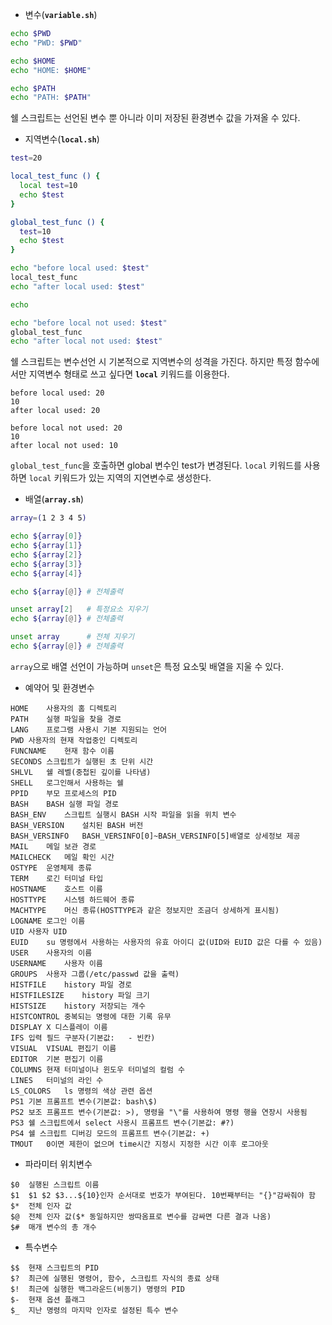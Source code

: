 * 변수(**`variable.sh`**)

```bash
echo $PWD
echo "PWD: $PWD"

echo $HOME
echo "HOME: $HOME"

echo $PATH
echo "PATH: $PATH"
```

쉘 스크립트는 선언된 변수 뿐 아니라 이미 저장된 환경변수 값을 가져올 수 있다.

* 지역변수(**`local.sh`**)

```bash
test=20

local_test_func () {
  local test=10
  echo $test
}

global_test_func () {
  test=10
  echo $test
}

echo "before local used: $test"
local_test_func
echo "after local used: $test"

echo

echo "before local not used: $test"
global_test_func
echo "after local not used: $test"
```

쉘 스크립트는 변수선언 시 기본적으로 지역변수의 성격을 가진다. 하지만 특정 함수에서만 지역변수 형태로 쓰고 싶다면 **`local`** 키워드를 이용한다.


```
before local used: 20
10
after local used: 20

before local not used: 20
10
after local not used: 10
```

`global_test_func`을 호출하면 global 변수인 test가 변경된다. `local` 키워드를 사용하면 `local` 키워드가 있는 지역의 지연변수로 생성한다.

* 배열(**`array.sh`**)

```bash
array=(1 2 3 4 5)

echo ${array[0]}
echo ${array[1]}
echo ${array[2]}
echo ${array[3]}
echo ${array[4]}

echo ${array[@]} # 전체출력

unset array[2]   # 특정요소 지우기
echo ${array[@]} # 전체출력

unset array      # 전체 지우기
echo ${array[@]} # 전체출력
```

`array`으로 배열 선언이 가능하며 `unset`은 특정 요소및 배열을 지울 수 있다. 

* 예약어 및 환경변수

```
HOME	사용자의 홈 디렉토리
PATH	실행 파일을 찾을 경로
LANG	프로그램 사용시 기본 지원되는 언어
PWD	사용자의 현재 작업중인 디렉토리
FUNCNAME	현재 함수 이름
SECONDS	스크립트가 실행된 초 단위 시간
SHLVL	쉘 레벨(중첩된 깊이를 나타냄)
SHELL	로그인해서 사용하는 쉘
PPID	부모 프로세스의 PID
BASH	BASH 실행 파일 경로
BASH_ENV	스크립트 실행시 BASH 시작 파일을 읽을 위치 변수
BASH_VERSION	설치된 BASH 버전
BASH_VERSINFO	BASH_VERSINFO[0]~BASH_VERSINFO[5]배열로 상세정보 제공
MAIL	메일 보관 경로
MAILCHECK	메일 확인 시간
OSTYPE	운영체제 종류
TERM	로긴 터미널 타입
HOSTNAME	호스트 이름
HOSTTYPE	시스템 하드웨어 종류
MACHTYPE	머신 종류(HOSTTYPE과 같은 정보지만 조금더 상세하게 표시됨)
LOGNAME	로그인 이름
UID	사용자 UID
EUID	su 명령에서 사용하는 사용자의 유효 아이디 값(UID와 EUID 값은 다를 수 있음)
USER	사용자의 이름
USERNAME	사용자 이름
GROUPS	사용자 그룹(/etc/passwd 값을 출력)
HISTFILE	history 파일 경로
HISTFILESIZE	history 파일 크기
HISTSIZE	history 저장되는 개수
HISTCONTROL	중복되는 명령에 대한 기록 유무
DISPLAY	X 디스플레이 이름
IFS	입력 필드 구분자(기본값:   - 빈칸)
VISUAL	VISUAL 편집기 이름
EDITOR	기본 편집기 이름
COLUMNS	현재 터미널이나 윈도우 터미널의 컬럼 수
LINES	터미널의 라인 수
LS_COLORS	ls 명령의 색상 관련 옵션
PS1	기본 프롬프트 변수(기본값: bash\$)
PS2	보조 프롬프트 변수(기본값: >), 명령을 "\"를 사용하여 명령 행을 연장시 사용됨
PS3	쉘 스크립트에서 select 사용시 프롬프트 변수(기본값: #?)
PS4	쉘 스크립트 디버깅 모드의 프롬프트 변수(기본값: +)
TMOUT	0이면 제한이 없으며 time시간 지정시 지정한 시간 이후 로그아웃
```

* 파라미터 위치변수

```
$0	실행된 스크립트 이름
$1	$1 $2 $3...${10}인자 순서대로 번호가 부여된다. 10번째부터는 "{}"감싸줘야 함
$*	전체 인자 값
$@	전체 인자 값($* 동일하지만 쌍따옴표로 변수를 감싸면 다른 결과 나옴)
$#	매개 변수의 총 개수
```

* 특수변수

```
$$	현재 스크립트의 PID
$?	최근에 실행된 명령어, 함수, 스크립트 자식의 종료 상태
$!	최근에 실행한 백그라운드(비동기) 명령의 PID
$-	현재 옵션 플래그
$_	지난 명령의 마지막 인자로 설정된 특수 변수
```
